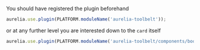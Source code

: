 
You should have registered the plugin beforehand

```js
aurelia.use.plugin(PLATFORM.moduleName('aurelia-toolbelt'));
```
or at any further level you are interested down to the ```card``` itself
```js
aurelia.use.plugin(PLATFORM.moduleName('aurelia-toolbelt/components/bootstrap/card'));
```
